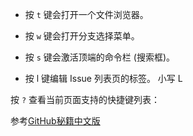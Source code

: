 - 按 `t` 键会打开一个文件浏览器。
- 按 `w` 键会打开分支选择菜单。

- 按 `s` 键会激活顶端的命令栏 (搜索框)。
- 按 l 键编辑 Issue 列表页的标签。 小写 L 

按 `?` 查看当前页面支持的快捷键列表：

参考[GitHub秘籍中文版](https://www.kancloud.cn/thinkphp/github-tips/37884)

